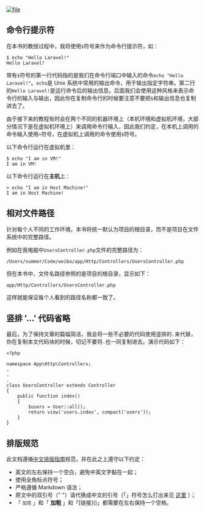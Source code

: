 [![](https://iocaffcdn.phphub.org/uploads/images/201806/12/1/QOCFigH3Bv.jpeg?imageView2/2/w/1240/h/0 "file")](https://iocaffcdn.phphub.org/uploads/images/201806/12/1/QOCFigH3Bv.jpeg?imageView2/2/w/1240/h/0)

## 命令行提示符

在本书的教授过程中，我将使用`$`符号来作为命令行提示符，如：

```
$ echo "Hello Laravel!"
Hello Laravel!
```

带有`$`符号的第一行代码指的是我们在命令行端口中输入的命令`echo "Hello Laravel!"`。`echo`是 Unix 系统中常用的输出命令，用于输出指定字符串。第二行的`Hello Laravel!`是运行命令后的输出信息。后面我们会使用这种风格来表示命令行的输入与输出，因此你在复制命令行的时候要注意不要把`$`和输出信息也复制进去了。

由于接下来的教程有时会在两个不同的机器环境上（本机环境和虚拟机环境，大部分情况下是在虚拟机环境上）来调用命令行输入，因此我们约定，在本机上调用的命令输入使用`>`符号，在虚拟机上调用的命令使用`$`符号。

以下命令行运行在虚拟机里：

```
$ echo "I am in VM!"
I am in VM!
```

以下命令行运行在**主机**上：

```
> echo "I am in Host Machine!"
I am in Host Machine!
```

## 相对文件路径

针对每个人不同的工作环境，本书将统一默认为项目的根目录，而不是项目在文件系统中的完整路径。

例如在我电脑中`UsersController.php`文件的完整路径为：

```
/Users/summer/Code/weibo/app/Http/Controllers/UsersController.php
```

但在本书中，文件名路径参照的是项目的根目录，显示如下：

```
app/Http/Controllers/UsersController.php
```

这样就能保证每个人看到的路径名称都一致了。

## 竖排 '...' 代码省略

最后，为了保持文章的篇幅简洁，我会将一些不必要的代码使用竖排的`.`来代替，你在复制本文代码块的时候，切记不要将`.`也一同复制进去。演示代码如下：

```
<?php

namespace App\Http\Controllers;
.
.
.
class UsersController extends Controller
{
    public function index()
    {
        $users = User::all();
        return view('users.index', compact('users'));
    }
}   
```

## 排版规范

此文档遵循[中文排版指南](https://github.com/sparanoid/chinese-copywriting-guidelines)规范，并在此之上遵守以下约定：

* 英文的左右保持一个空白，避免中英文字黏在一起；
* 使用全角标点符号；
* 严格遵循 Markdown 语法；
* 原文中的双引号（" "）请代换成中文的引号（「」符号怎么打出来见
  [这里](http://zhihu.com/question/19755746/answer/27233392)
  ）；
* 「
  `加亮`
  」和「
  **加粗**
  」和「\[链接\]\(\)」都需要在左右保持一个空格。



